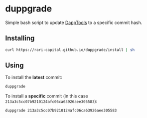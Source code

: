 # duppgrade

Simple bash script to update [DappTools](https://github.com/dapphub/dapptools) to a specific commit hash.

## Installing

```sh
curl https://rari-capital.github.io/duppgrade/install | sh
```

## Using

To install the **latest** commit:

```sh
duppgrade
```

To install a **specific** commit (in this case `213a3c5cc07b9210124afc06ca63926aee305583`):

```sh
duppgrade 213a3c5cc07b9210124afc06ca63926aee305583
```
